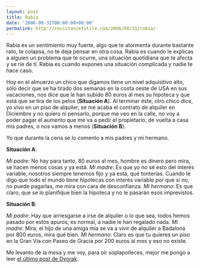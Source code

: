 ```yaml
---
layout: post
title: Rabia
date: '2006-08-31T00:00:00+00:00'
permalink: http://resistancefutile.com/2006/08/31/rabia/
---
```

Rabia es un sentimiento muy fuerte, algo que te atormenta durante bastante rato, te colapsa, no te deja pensar en otra cosa. Rabia es cuando le explicas a alguien un problema que te ocurre, una situación quotidiana que te afecta y se ríe de tí. Rabia es cuando expones una situación complicada y nadie te hace caso.

Hoy en el almuerzo un chico que digamos tiene un nivel adquisitivo alto, sólo decir que se ha tirado dos semanas en la costa oeste de USA en sus vacaciones, nos dice que le han subido 80 euros al mes su hipoteca y que está que se tira de los pelos (<span style="font-weight:bold;">Situación A</span>). Al terminar éste, otro chico dice, yo vivo en un piso de alquiler, se me acaba el contrato de alquiler en Diciembre y no quiero ni pensarlo, porque me veo en la calle, no voy a poder pagar el aumento que me va a pedir el propietario, de vuelta a casa mis padres, o nos vamos a menos (<span style="font-weight:bold;">Situación B</span>).

Yo que durante la cena se lo comento a mis padres y mi hermano. 

<span style="font-weight:bold;">Situación A</span>: 

<span style="font-style:italic;">Mi padre</span>: No hay para tanto, 80 euros al mes, hombre es dinero pero mira, se hacen menos cosas y ya está.
<span style="font-style:italic;">Mi madre</span>: Es que yo no sé esto del interés variable, nosotros siempre tenemos fijo y ya está, qué tonterías. Cuando le digo que todo el mundo tiene hipotecas con interés variable por que si no, no puede pagarlas, me mira con cara de desconfianza.
<span style="font-style:italic;">Mi hermano</span>: Es que claro, que se lo planifique bien la hipoteca y no le pasarán esos imprevistos.

<span style="font-weight:bold;">
Situación B</span>:

<span style="font-style:italic;">Mi padre</span>: Hay que arriesgarse a irse de alquiler o lo que sea, todos hemos pasado por estos apuros, es normal, a nadie le han regalado nada.
<span style="font-style:italic;">Mi madre</span>: Mira, el hijo de una amiga mía se va a vivir de alquiler a Badalona por 800 euros, mira qué bien.
<span style="font-style:italic;">Mi hermano</span>: Claro es que tu quieres un piso en la Gran Vía con Paseo de Gracia por 200 euros al mes y eso no existe.

Me levanto de la mesa y me voy, para oír soplapolleces, mejor me pongo a leer <a href="http://www.marketwatch.com/News/Story/Story.aspx?guid=%7B3C8F8E30%2D3A0A%2D4991%2D9A9C%2D17B89E611038%7D&siteid=mktw&">el último post de Dvorak</a>.
